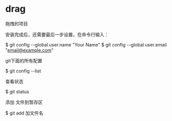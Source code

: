 ﻿# drag
拖拽的项目


安装完成后，还需要最后一步设置，在命令行输入：

$ git config --global user.name "Your Name"
$ git config --global user.email "email@example.com"

git下面的所有配置

$ git config --list 

查看状态

$ git status

添加 文件到暂存区

$ git add 加文件名